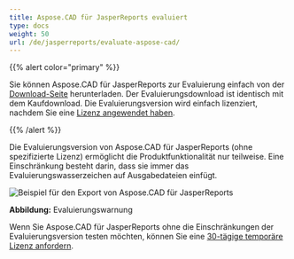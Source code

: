 ```yaml
---
title: Aspose.CAD für JasperReports evaluiert
type: docs
weight: 50
url: /de/jasperreports/evaluate-aspose-cad/
---
```


{{% alert color="primary" %}}

Sie können Aspose.CAD für JasperReports zur Evaluierung einfach von der [Download-Seite](https://downloads.aspose.com/cad/jasperreports) herunterladen. Der Evaluierungsdownload ist identisch mit dem Kaufdownload. Die Evaluierungsversion wird einfach lizenziert, nachdem Sie eine [Lizenz angewendet haben](/cad/jasperreports/licensing/).

{{% /alert %}}

Die Evaluierungsversion von Aspose.CAD für JasperReports (ohne spezifizierte Lizenz) ermöglicht die Produktfunktionalität nur teilweise. Eine Einschränkung besteht darin, dass sie immer das Evaluierungswasserzeichen auf Ausgabedateien einfügt.

![Beispiel für den Export von Aspose.CAD für JasperReports](/_assets/jasper/AreaChartReport.jpg)

**Abbildung:** Evaluierungswarnung

Wenn Sie Aspose.CAD für JasperReports ohne die Einschränkungen der Evaluierungsversion testen möchten, können Sie eine [30-tägige temporäre Lizenz anfordern](https://purchase.aspose.com/temporary-license).
